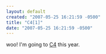 ```yaml
---
layout: default
created: "2007-05-25 16:21:59 -0500"
title: "C4[1]"
date: "2007-05-25 16:21:59 -0500"
---
```



woo! I'm going to [C4][] this year.







[C4]: http://c4.rentzsch.com/1/


